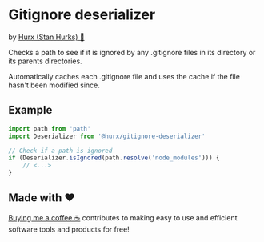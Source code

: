 # Gitignore deserializer
by [Hurx (Stan Hurks) 📧](mailto://stan@hurx.digital)

Checks a path to see if it is ignored by any .gitignore files in its directory or its parents directories.

Automatically caches each .gitignore file and uses the cache if the file hasn't been modified since.

## Example
```typescript
import path from 'path'
import Deserializer from '@hurx/gitignore-deserializer'

// Check if a path is ignored
if (Deserializer.isIgnored(path.resolve('node_modules'))) {
    // <...>
}
```

## Made with ♥️

[Buying me a coffee ☕](https://www.buymeacoffee.com/hurx) contributes to making easy to use and efficient software tools and products for free!